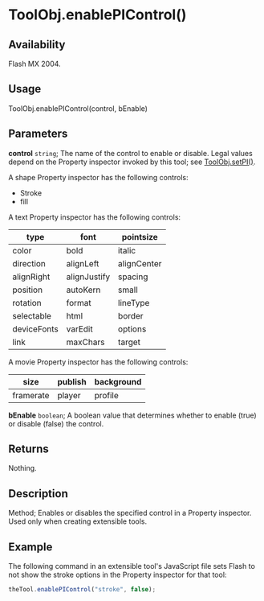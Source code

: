 # ToolObj.enablePIControl()

## Availability

Flash MX 2004.

## Usage

ToolObj.enablePIControl(control, bEnable)

## Parameters

**control** `string`; The name of the control to enable or disable. Legal values depend on the Property inspector invoked by this tool; see [ToolObj.setPI()](../ToolObj_object/ToolObj7.md).

A shape Property inspector has the following controls:

- Stroke
- fill

A text Property inspector has the following controls:

| type | font | pointsize |
| --- | --- | --- |
| color | bold | italic |
| direction | alignLeft | alignCenter |
| alignRight | alignJustify | spacing |
| position | autoKern | small |
| rotation | format | lineType |
| selectable | html | border |
| deviceFonts | varEdit | options |
| link | maxChars | target |

A movie Property inspector has the following controls:

| size | publish | background |
| --- | --- | --- |
| framerate | player | profile |

**bEnable** `boolean`; A boolean value that determines whether to enable (true) or disable (false) the control.

## Returns

Nothing.

## Description

Method; Enables or disables the specified control in a Property inspector. Used only when creating extensible tools.

## Example

The following command in an extensible tool's JavaScript file sets Flash to not show the stroke options in the Property inspector for that tool:

```javascript
theTool.enablePIControl("stroke", false);
```
